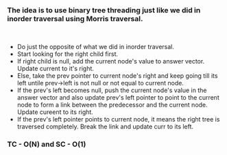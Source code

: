 ### The idea is to use binary tree threading just like we did in inorder traversal using Morris traversal.
​
- Do just the opposite of what we did in inorder traversal.
- Start looking for the right child first.
- If right child is null, add the current node's value to answer vector. Update current to it's right.
- Else, take the prev pointer to current node's right and keep going till its left untile prev->left is not null or not equal to current node.
- If the prev's left becomes null, push the current node's value in the answer vector and also update prev's left pointer to point to the current node to form a link between the predecessor and the current node. Update cureent to its right.
- If the prev's left pointer points to current node, it means the right tree is traversed completely. Break the link and update curr to its left.
​
### TC - O(N) and SC - O(1)